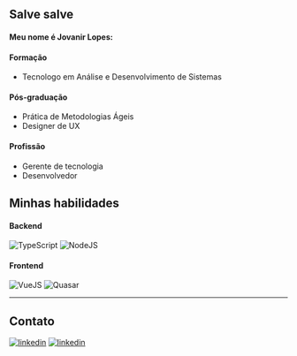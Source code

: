 ## Salve salve
#### Meu nome é  Jovanir Lopes:
#### Formação
- Tecnologo em Análise e Desenvolvimento de Sistemas

#### Pós-graduação
- Prática de Metodologias Ágeis
- Designer de UX

#### Profissão
- Gerente de tecnologia
- Desenvolvedor

## Minhas habilidades
#### Backend
![TypeScript](https://img.shields.io/badge/TypeScript-007ACC?style=for-the-badge&logo=typescript&logoColor=white) ![NodeJS](https://img.shields.io/badge/Node.js-339933?style=for-the-badge&logo=nodedotjs&logoColor=white)   

#### Frontend
![VueJS](https://img.shields.io/badge/Vue.js-35495E?style=for-the-badge&logo=vuedotjs&logoColor=4FC08D)  ![Quasar](https://img.shields.io/badge/Quasar-1976D2?style=for-the-badge&logo=quasar&logoColor=white)  

---

## Contato
[![linkedin](https://img.shields.io/badge/LinkedIn-0077B5?style=for-the-badge&logo=linkedin&logoColor=white)](https://www.linkedin.com/in/jovanir-mateus/)  [![linkedin](https://img.shields.io/badge/Microsoft_Outlook-0078D4?style=for-the-badge&logo=microsoft-outlook&logoColor=white)](mailto:jovanir.lopes@outlook.com)

